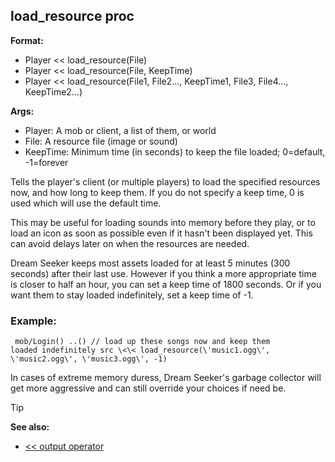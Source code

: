 ## load_resource proc

**Format:**
+   Player \<\< load_resource(File)
+   Player \<\< load_resource(File, KeepTime)
+   Player \<\< load_resource(File1, File2\..., KeepTime1, File3,
    File4\..., KeepTime2\...)
<!-- -->
**Args:**
+   Player: A mob or client, a list of them, or world
+   File: A resource file (image or sound)
+   KeepTime: Minimum time (in seconds) to keep the file loaded;
    0=default, -1=forever


Tells the player\'s client (or multiple players) to load the
specified resources now, and how long to keep them. If you do not
specify a keep time, 0 is used which will use the default time.


This may be useful for loading sounds into memory before they
play, or to load an icon as soon as possible even if it hasn\'t been
displayed yet. This can avoid delays later on when the resources are
needed. 

Dream Seeker keeps most assets loaded for at least 5
minutes (300 seconds) after their last use. However if you think a more
appropriate time is closer to half an hour, you can set a keep time of
1800 seconds. Or if you want them to stay loaded indefinitely, set a
keep time of -1.
### Example:

```
 mob/Login() ..() // load up these songs now and keep them
loaded indefinitely src \<\< load_resource(\'music1.ogg\',
\'music2.ogg\', \'music3.ogg\', -1) 
```
 

In cases of
extreme memory duress, Dream Seeker\'s garbage collector will get more
aggressive and can still override your choices if need be.

> [!TIP] 
> **See also:**
> +   [\<\< output operator](/ref/operator/%3c%3c/output.md) <!-- -->